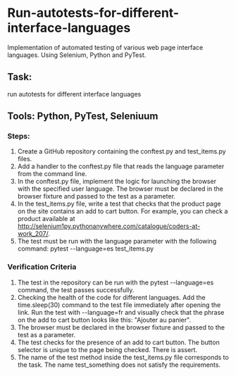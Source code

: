 # Run-autotests-for-different-interface-languages
Implementation of automated testing of various web page interface languages. Using Selenium, Python and PyTest.

## Task: 
run autotests for different interface languages
## Tools: Python, PyTest, Seleniuum

### Steps:
1. Create a GitHub repository containing the conftest.py and test_items.py files.
2. Add a handler to the conftest.py file that reads the language parameter from the command line.
3. In the conftest.py file, implement the logic for launching the browser with the specified user language. The browser must be declared in the browser fixture and passed to the test as a parameter.
4. In the test_items.py file, write a test that checks that the product page on the site contains an add to cart button. For example, you can check a product available at http://selenium1py.pythonanywhere.com/catalogue/coders-at-work_207/.
5. The test must be run with the language parameter with the following command:
   pytest --language=es test_items.py


### Verification Criteria
1. The test in the repository can be run with the pytest --language=es command, the test passes successfully.
2. Checking the health of the code for different languages. Add the time.sleep(30) command to the test file immediately
   after opening the link. Run the test with --language=fr and visually check that the phrase on the add to cart button
   looks like this: "Ajouter au panier".
3. The browser must be declared in the browser fixture and passed to the test as a parameter.
4. The test checks for the presence of an add to cart button. The button selector is unique to the page being checked.
   There is assert.
5. The name of the test method inside the test_items.py file corresponds to the task. The name test_something does not
   satisfy the requirements.
